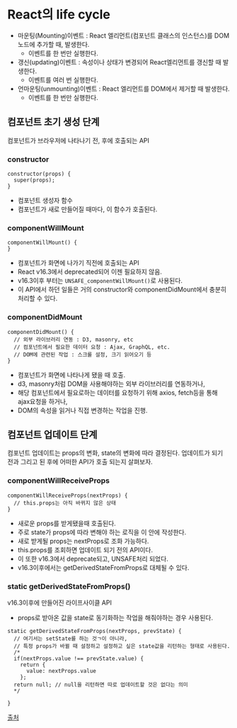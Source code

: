 # React의 life cycle
  
  - 마운팅(Mounting)이벤트 : React 엘리먼트(컴포넌트 클래스의 인스턴스)를 DOM노드에 추가할 때, 발생한다.
    - 이벤트를 한 번만 실행한다.
  - 갱신(updating)이벤트 : 속성이나 상태가 변경되어 React엘리먼트를 갱신할 때 발생한다.
    - 이벤트를 여러 번 실행한다.
  - 언마운팅(unmounting)이벤트 : React 엘리먼트를 DOM에서 제거할 때 발생한다.
    - 이벤트를 한 번만 실행한다.
  
  
## 컴포넌트 초기 생성 단계
컴포넌트가 브라우저에 나타나기 전, 후에 호출되는 API

### constructor
```
constructor(props) {
  super(props);
}
```
- 컴포넌트 생성자 함수
- 컴포넌트가 새로 만들어질 때마다, 이 함수가 호출된다.

### componentWillMount
```
componentWillMount() {
}
```
- 컴포넌트가 화면에 나가기 직전에 호출되는 API
- React v16.3에서 deprecated되어 이젠 필요하지 않음.
- v16.3이후 부터는 `UNSAFE_componentWillMount()`로 사용된다.
- 이 API에서 하던 일들은 거의 constructor와 componentDidMount에서 충분히 처리할 수 있다.

### componentDidMount
```
componentDidMount() {
  // 외부 라이브러리 연동 : D3, masonry, etc
  // 컴포넌트에서 필요한 데이터 요청 : Ajax, GraphQL, etc.
  // DOM에 관련된 작업 : 스크롤 설정, 크기 읽어오기 등
}
```
- 컴포넌트가 화면에 나타나게 됐을 때 호출.
- d3, masonry처럼 DOM을 사용해야하는 외부 라이브러리를 연동하거나,
- 해당 컴포넌트에서 필요로하는 데이터를 요청하기 위해 axios, fetch등을 통해 ajax요청을 하거나,
- DOM의 속성을 읽거나 직접 변경하는 작업을 진행.

  
  
  
## 컴포넌트 업데이트 단계
컴포넌트 업데이트는 props의 변화, state의 변화에 따라 결정된다.
업데이트가 되기 전과 그리고 된 후에 어떠한 API가 호출 되는지 살펴보자.

### componentWillReceiveProps
```
componentWillReceiveProps(nextProps) {
  // this.props는 아직 바뀌지 않은 상태
}
```
- 새로운 props를 받게됐을때 호출된다.
- 주로 state가 props에 따라 변해야 하는 로직을 이 안에 작성한다.
- 새로 받게될 props는 nextProps로 조화 가능하다.
- this.props를 조회하면 업데이트 되기 전의 API이다.
- 이 또한 v16.3에서 deprecate되고, UNSAFE처리 되었다.
- v16.3이후에서는 getDerivedStateFromProps로 대체될 수 있다.

### static getDerivedStateFromProps() 
v16.3이후에 만들어진 라이프사이클 API
- props로 받아온 값을 state로 동기화하는 작업을 해줘야하는 경우 사용된다.
```
static getDerivedStateFromProps(nextProps, prevState) {
  // 여기서는 setState를 하는 것ㄱ이 아니라,
  // 특정 props가 바뀔 때 설정하고 설정하고 싶은 state값을 리턴하는 형태로 사용된다.
  /*
  if(nextProps.value !== prevState.value) {
    return {
      value: nextProps.value
    };
  return null; // null을 리턴하면 따로 업데이트할 것은 없다는 의미
  */
  
}
```
  
[출처](https://velopert.com/3631)

